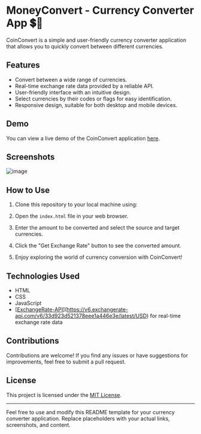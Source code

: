 # MoneyConvert - Currency Converter App 💲💸

CoinConvert is a simple and user-friendly currency converter application that allows you to quickly convert between different currencies.

## Features

- Convert between a wide range of currencies.
- Real-time exchange rate data provided by a reliable API.
- User-friendly interface with an intuitive design.
- Select currencies by their codes or flags for easy identification.
- Responsive design, suitable for both desktop and mobile devices.

## Demo

You can view a live demo of the CoinConvert application [here](link-to-demo).

## Screenshots

![image](https://github.com/RawHit02/Currency_Convert/assets/107709247/9ca75f62-87bc-45b5-8117-b777f07316dd)


## How to Use

1. Clone this repository to your local machine using:


2. Open the `index.html` file in your web browser.

3. Enter the amount to be converted and select the source and target currencies.

4. Click the "Get Exchange Rate" button to see the converted amount.

5. Enjoy exploring the world of currency conversion with CoinConvert!

## Technologies Used

- HTML
- CSS
- JavaScript
- [[ExchangeRate-API](https://www.exchangerate-api.com/)](https://v6.exchangerate-api.com/v6/33d923d521378eee1a446e3e/latest/USD) for real-time exchange rate data

## Contributions

Contributions are welcome! If you find any issues or have suggestions for improvements, feel free to submit a pull request.

## License

This project is licensed under the [MIT License](LICENSE).

---

Feel free to use and modify this README template for your currency converter application. Replace placeholders with your actual links, screenshots, and content.
